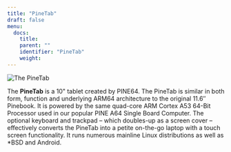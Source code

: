 ```yaml
---
title: "PineTab"
draft: false
menu:
  docs:
    title:
    parent: ""
    identifier: "PineTab"
    weight: 
---
```


![The PineTab](/documentation/images/Pinetab.jpg)

The **PineTab** is a 10" tablet created by PINE64. The PineTab is similar in both form, function and underlying ARM64 architecture to the original 11.6″ Pinebook. It is powered by the same quad-core ARM Cortex A53 64-Bit Processor used in our popular PINE A64 Single Board Computer. The optional keyboard and trackpad – which doubles-up as a screen cover – effectively converts the PineTab into a petite on-the-go laptop with a touch screen functionality. It runs numerous mainline Linux distributions as well as *BSD and Android.
